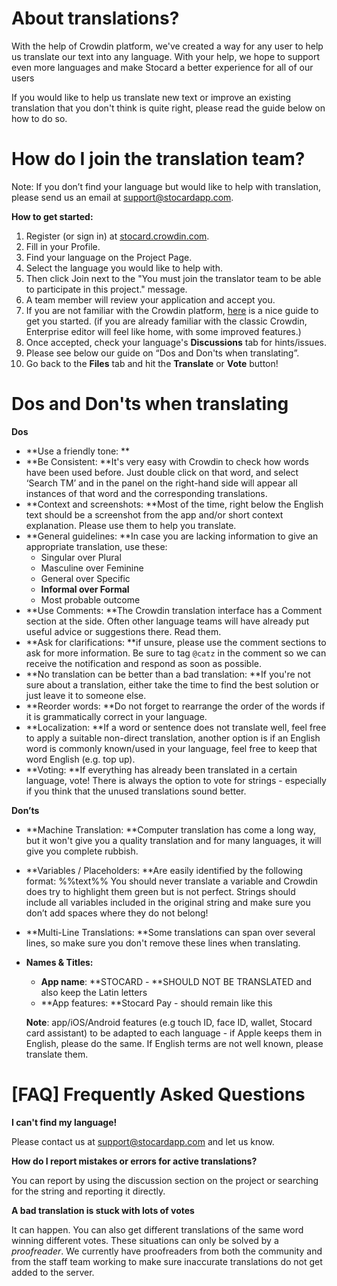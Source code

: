 
# About translations?

With the help of Crowdin platform, we've created a way for any user to help us translate our text into any language. With your help, we hope to support even more languages and make Stocard a better experience for all of our users

If you would like to help us translate new text or improve an existing translation that you don't think is quite right, please read the guide below on how to do so.


# How do I join the translation team?

Note: If you don’t find your language but would like to help with translation, please send us an email at [support@stocardapp.com](mailto:support@stocardapp.com).

**How to get started:**



1. Register (or sign in) at [stocard.crowdin.com](https://stocard.crowdin.com/).
2. Fill in your Profile.
3. Find your language on the Project Page.
4. Select the language you would like to help with.
5. Then click Join next to the "You must join the translator team to be able to participate in this project." message.
6. A team member will review your application and accept you.
7. If you are not familiar with the Crowdin platform, [here](https://support.crowdin.com/enterprise/online-editor/) is a nice guide to get you started. (if you are already familiar with the classic Crowdin, Enterprise editor will feel like home, with some improved features.)
8. Once accepted, check your language's **Discussions** tab for hints/issues.
9. Please see below our guide on “Dos and Don'ts when translating”.
10. Go back to the **Files** tab and hit the **Translate** or **Vote** button!


# Dos and Don'ts when translating

**Dos**



*   **Use a friendly tone: **
*   **Be Consistent: **It's very easy with Crowdin to check how words have been used before. Just double click on that word, and select ‘Search TM’ and in the panel on the right-hand side will appear all instances of that word and the corresponding translations.
*   **Context and screenshots: **Most of the time, right below the English text should be a screenshot from the app and/or short context explanation. Please use them to help you translate.
*   **General guidelines: **In case you are lacking information to give an appropriate translation, use these:
    *   Singular over Plural
    *   Masculine over Feminine
    *   General over Specific
    *   **Informal over Formal**
    *   Most probable outcome
*   **Use Comments: **The Crowdin translation interface has a Comment section at the side. Often other language teams will have already put useful advice or suggestions there. Read them.
*   **Ask for clarifications: **if unsure, please use the comment sections to ask for more information. Be sure to tag `@catz` in the comment so we can receive the notification and respond as soon as possible.
*   **No translation can be better than a bad translation: **If you're not sure about a translation, either take the time to find the best solution or just leave it to someone else.
*   **Reorder words: **Do not forget to rearrange the order of the words if it is grammatically correct in your language.
*   **Localization: **If a word or sentence does not translate well, feel free to apply a suitable non-direct translation, another option is if an English word is commonly known/used in your language, feel free to keep that word English (e.g. top up).
*   **Voting: **If everything has already been translated in a certain language, vote! There is always the option to vote for strings - especially if you think that the unused translations sound better.

**Don’ts**



*   **Machine Translation: **Computer translation has come a long way, but it won't give you a quality translation and for many languages, it will give you complete rubbish.
*   **Variables / Placeholders: **Are easily identified by the following format: %%text%% You should never translate a variable and Crowdin does try to highlight them green but is not perfect. Strings should include all variables included in the original string and make sure you don’t add spaces where they do not belong!
*   **Multi-Line Translations: **Some translations can span over several lines, so make sure you don't remove these lines when translating.
*   **Names & Titles:**
    *   **App name**: **STOCARD - **SHOULD NOT BE TRANSLATED and also keep the Latin letters
    *   **App features: **Stocard Pay - should remain like this

    **Note**: app/iOS/Android features (e.g touch ID, face ID, wallet, Stocard card assistant) to be adapted to each language - if Apple keeps them in English, please do the same. If English terms are not well known, please translate them.



# [FAQ] Frequently Asked Questions

**I can't find my language!**

Please contact us at [support@stocardapp.com](mailto:support@stocardapp.com) and let us know.

**How do I report mistakes or errors for active translations?**

You can report by using the discussion section on the project or searching for the string and reporting it directly.

**A bad translation is stuck with lots of votes**

It can happen. You can also get different translations of the same word winning different votes. These situations can only be solved by a _proofreader_. We currently have proofreaders from both the community and from the staff team working to make sure inaccurate translations do not get added to the server.

